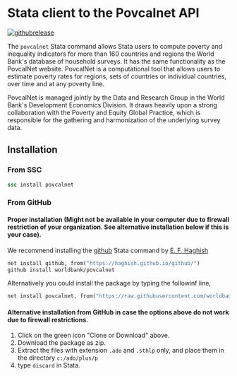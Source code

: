 Stata client to the Povcalnet API
==================================

[![githubrelease](https://img.shields.io/github/release/worldbank/povcalnet/all.svg?label=current+release)](https://github.com/worldbank/povcalnet/releases)

The `povcalnet` Stata command allows Stata users to compute poverty and inequality
indicators for more than 160 countries and regions the World Bank's database of
household surveys. It has the same functionality as the PovcalNet website. PovcalNet
is a computational tool that allows users to estimate poverty rates for regions,
sets of countries or individual countries, over time and at any poverty line.

PovcalNet is managed jointly by the Data and Research Group in the World Bank's
Development Economics Division. It draws heavily upon a strong collaboration with
the Poverty and Equity Global Practice, which is responsible for the gathering and
harmonization of the underlying survey data.

## Installation 

### From SSC

```stata
ssc install povcalnet
```

### From GitHub 

#### Proper installation (Might not be available in your computer due to firewall restriction of your organization. See alternative installation below if this is your case).
We recommend installing the [github](https://github.com/haghish/github) Stata command by [E. F. Haghish](https://github.com/haghish)

```stata
net install github, from("https://haghish.github.io/github/")
github install worldbank/povcalnet
```

Alternatively you could install the package by typing the followinf line, 

```stata
net install povcalnet, from("https://raw.githubusercontent.com/worldbank/povcalnet/master/")
```

#### Alternative installation from GitHub in case the options above do not work due to firewall restrictions.

1. Click on the green icon "Clone or Download" above. 
2. Download the package as zip. 
3. Extract the files with extension `.ado` and `.sthlp` only, and place them in the directory `c:/ado/plus/p`
4. type `discard` in Stata. 

